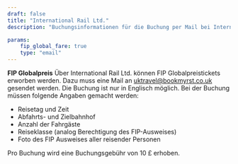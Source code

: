 ```yaml
---
draft: false
title: "International Rail Ltd."
description: "Buchungsinformationen für die Buchung per Mail bei International Rail Ltd."

params:
    fip_global_fare: true
    type: "email"
---
```


**FIP Globalpreis**
Über International Rail Ltd. können FIP Globalpreistickets erworben werden. Dazu muss eine Mail an [uktravel@bookmyrst.co.uk](mailto:uktravel@bookmyrst.co.uk) gesendet werden. Die Buchung ist nur in Englisch möglich. Bei der Buchung müssen folgende Angaben gemacht werden:
  - Reisetag und Zeit
  - Abfahrts- und Zielbahnhof
  - Anzahl der Fahrgäste
  - Reiseklasse (analog Berechtigung des FIP-Ausweises)
  - Foto des FIP Ausweises aller reisender Personen

Pro Buchung wird eine Buchungsgebühr von 10 £ erhoben.
